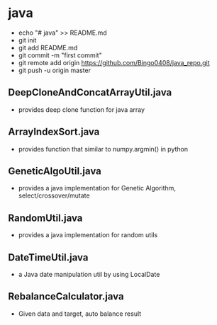 # java

+ echo "# java" >> README.md
+ git init
+ git add README.md
+ git commit -m "first commit"
+ git remote add origin https://github.com/Bingo0408/java_repo.git
+ git push -u origin master

## DeepCloneAndConcatArrayUtil.java
+ provides deep clone function for java array

## ArrayIndexSort.java
+ provides function that similar to numpy.argmin() in python

## GeneticAlgoUtil.java
+ provides a java implementation for Genetic Algorithm, select/crossover/mutate

## RandomUtil.java
+ provides a java implementation for random utils

## DateTimeUtil.java
+ a Java date manipulation util by using LocalDate

## RebalanceCalculator.java
+ Given data and target, auto balance result

